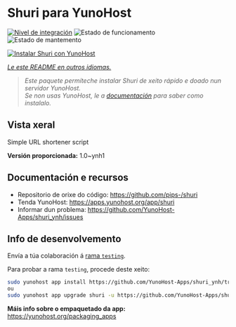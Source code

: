 <!--
NOTA: Este README foi creado automáticamente por <https://github.com/YunoHost/apps/tree/master/tools/readme_generator>
NON debe editarse manualmente.
-->

# Shuri para YunoHost

[![Nivel de integración](https://dash.yunohost.org/integration/shuri.svg)](https://dash.yunohost.org/appci/app/shuri) ![Estado de funcionamento](https://ci-apps.yunohost.org/ci/badges/shuri.status.svg) ![Estado de mantemento](https://ci-apps.yunohost.org/ci/badges/shuri.maintain.svg)

[![Instalar Shuri con YunoHost](https://install-app.yunohost.org/install-with-yunohost.svg)](https://install-app.yunohost.org/?app=shuri)

*[Le este README en outros idiomas.](./ALL_README.md)*

> *Este paquete permíteche instalar Shuri de xeito rápido e doado nun servidor YunoHost.*  
> *Se non usas YunoHost, le a [documentación](https://yunohost.org/install) para saber como instalalo.*

## Vista xeral

Simple URL shortener script

**Versión proporcionada:** 1.0~ynh1
## Documentación e recursos

- Repositorio de orixe do código: <https://github.com/pips-/shuri>
- Tenda YunoHost: <https://apps.yunohost.org/app/shuri>
- Informar dun problema: <https://github.com/YunoHost-Apps/shuri_ynh/issues>

## Info de desenvolvemento

Envía a túa colaboración á [rama `testing`](https://github.com/YunoHost-Apps/shuri_ynh/tree/testing).

Para probar a rama `testing`, procede deste xeito:

```bash
sudo yunohost app install https://github.com/YunoHost-Apps/shuri_ynh/tree/testing --debug
ou
sudo yunohost app upgrade shuri -u https://github.com/YunoHost-Apps/shuri_ynh/tree/testing --debug
```

**Máis info sobre o empaquetado da app:** <https://yunohost.org/packaging_apps>

